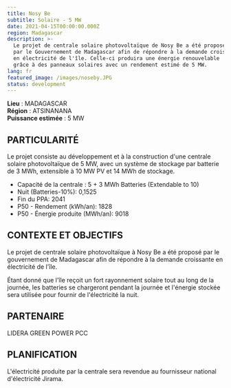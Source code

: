 ```yaml
---
title: Nosy Be
subtitle: Solaire - 5 MW
date: 2021-04-15T00:00:00.000Z
region: Madagascar
description: >-
  Le projet de centrale solaire photovoltaïque de Nosy Be a été proposé
  par le Gouvernement de Madagascar afin de répondre à la demande croissante
  en électricité de l'île. Celle-ci produira une énergie renouvelable
  grâce à des panneaux solaires avec un rendement estimé de 5 MW.
lang: fr
featured_image: /images/noseby.JPG
status: development
---
```

**Lieu** : MADAGASCAR<br>
**Région** : ATSINANANA<br>
**Puissance estimée** : 5 MW<br>

## PARTICULARITÉ

Le projet consiste au développement et à la construction d'une centrale solaire photovoltaïque de 5 MW, avec un système de stockage par batterie de 3 MWh, extensible à 10 MW PV et 14 MWh de stockage.

* Capacité de la centrale : 5 + 3 MWh Batteries (Extendable to 10)
* Nuit (Batteries-10%): 0,1525
* Fin du PPA: 2041
* P50 - Rendement (kWh/an): 1828
* P50 - Énergie produite (MWh/an): 9018

## CONTEXTE ET OBJECTIFS

Le projet de centrale solaire photovoltaïque à Nosy Be a été proposé par le gouvernement de Madagascar afin de répondre à la demande croissante en électricité de l'île.

Étant donné que l'île reçoit un fort rayonnement solaire tout au long de la journée, les batteries se chargeront pendant la journée et l'énergie stockée sera utilisée pour fournir de l'électricité la nuit.

## PARTENAIRE

LIDERA GREEN POWER PCC

## PLANIFICATION

L'électricité produite par la centrale sera revendue au fournisseur national d'électricité Jirama.

